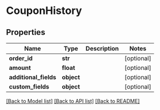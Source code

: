 # CouponHistory

## Properties
Name | Type | Description | Notes
------------ | ------------- | ------------- | -------------
**order_id** | **str** |  | [optional] 
**amount** | **float** |  | [optional] 
**additional_fields** | **object** |  | [optional] 
**custom_fields** | **object** |  | [optional] 

[[Back to Model list]](../README.md#documentation-for-models) [[Back to API list]](../README.md#documentation-for-api-endpoints) [[Back to README]](../README.md)


